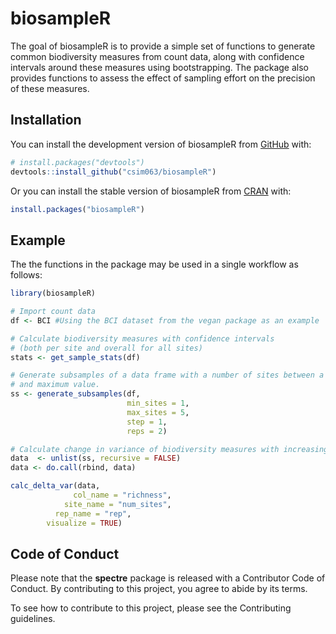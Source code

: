 
<!-- README.md is generated from README.Rmd. Please edit that file -->

# biosampleR

<!-- badges: start -->
<!-- badges: end -->

The goal of biosampleR is to provide a simple set of functions to
generate common biodiversity measures from count data, along with
confidence intervals around these measures using bootstrapping. The
package also provides functions to assess the effect of sampling effort
on the precision of these measures.

## Installation

You can install the development version of biosampleR from
[GitHub](https://github.com/) with:

``` r
# install.packages("devtools")
devtools::install_github("csim063/biosampleR")
```

Or you can install the stable version of biosampleR from
[CRAN](https://cran.r-project.org/) with:

``` r
install.packages("biosampleR")
```

## Example

The the functions in the package may be used in a single workflow as
follows:

``` r
library(biosampleR)

# Import count data
df <- BCI #Using the BCI dataset from the vegan package as an example

# Calculate biodiversity measures with confidence intervals
# (both per site and overall for all sites)
stats <- get_sample_stats(df)

# Generate subsamples of a data frame with a number of sites between a minimum
# and maximum value.
ss <- generate_subsamples(df,
                          min_sites = 1,
                          max_sites = 5,
                          step = 1,
                          reps = 2)

# Calculate change in variance of biodiversity measures with increasing sampling effort
data  <- unlist(ss, recursive = FALSE)
data <- do.call(rbind, data)

calc_delta_var(data,
              col_name = "richness",
            site_name = "num_sites",
          rep_name = "rep",
        visualize = TRUE)
```

## Code of Conduct

Please note that the **spectre** package is released with a Contributor
Code of Conduct. By contributing to this project, you agree to abide by
its terms.

To see how to contribute to this project, please see the Contributing
guidelines.
